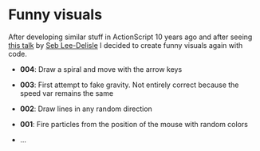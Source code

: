 Funny visuals
=============

After developing similar stuff in ActionScript 10 years ago and after seeing
[this talk](<https://www.youtube.com/watch?v=DEpqJr73VMU&start=1&autoplay=1>) by
[Seb Lee-Delisle](<http://seb.ly/>) I decided to create funny visuals again with
code.

-   **004**: Draw a spiral and move with the arrow keys

-   **003**: First attempt to fake gravity. Not entirely correct because the
    speed var remains the same

-   **002**: Draw lines in any random direction

-   **001**: Fire particles from the position of the mouse with random colors

-   ...
